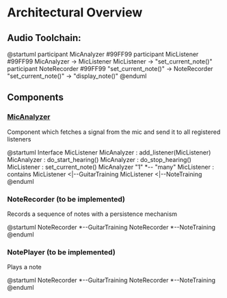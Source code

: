 # Architectural Overview

## Audio Toolchain:

@startuml
participant MicAnalyzer #99FF99
participant MicListener #99FF99
MicAnalyzer -> MicListener
MicListener -> "set_current_note()"
participant NoteRecorder #99FF99
"set_current_note()" -> NoteRecorder 
"set_current_note()" -> "display_note()"
@enduml

## Components
### [MicAnalyzer](mic_analyzer.py)
Component which fetches a signal from the mic and send it to all registered listeners

@startuml
Interface MicListener 
MicAnalyzer : add_listener(MicListener)
MicAnalyzer : do_start_hearing()
MicAnalyzer : do_stop_hearing()
MicListener : set_current_note()
MicAnalyzer "1" *-- "many" MicListener : contains
MicListener <|--GuitarTraining
MicListener <|--NoteTraining
@enduml

### NoteRecorder (to be implemented)
Records a sequence of notes with a persistence mechanism

@startuml
NoteRecorder *--GuitarTraining
NoteRecorder *--NoteTraining
@enduml

### NotePlayer (to be implemented)
Plays a note

@startuml
NoteRecorder *--GuitarTraining
NoteRecorder *--NoteTraining
@enduml